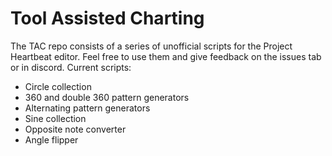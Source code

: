 # Tool Assisted Charting

The TAC repo consists of a series of unofficial scripts for the Project Heartbeat editor. Feel free to use them and give feedback on the issues tab or in discord. Current scripts:

- Circle collection
- 360 and double 360 pattern generators
- Alternating pattern generators
- Sine collection
- Opposite note converter
- Angle flipper
